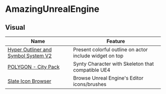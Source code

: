 # AmazingUnrealEngine

## Visual

| Name | Feature |
| - | - |
|[Hyper Outliner and Symbol System V2](https://www.fab.com/listings/640d4c6c-4142-419f-804e-91a8efd61e84)| Present colorful outline on actor include widget on top |
|[POLYGON - City Pack](https://www.fab.com/listings/d38cfdd2-8dcf-4dd8-b9d4-83663129bb02)| Synty Character with Skeleton that compatible UE4 |
|[Slate Icon Browser](https://www.fab.com/listings/04eb0964-3152-412f-85be-fdbfbda56425)| Browse Unreal Engine's Editor icons/brushes |
